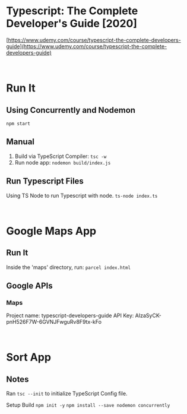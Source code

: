 # Typescript: The Complete Developer's Guide [2020]

[https://www.udemy.com/course/typescript-the-complete-developers-guide](https://www.udemy.com/course/typescript-the-complete-developers-guide)

<br>

# Run It

## Using Concurrently and Nodemon

`npm start`

## Manual

1. Build via TypeScript Compiler:
   `tsc -w`
2. Run node app:
   `nodemon build/index.js`

## Run Typescript Files

Using TS Node to run Typescript with node.
`ts-node index.ts`

<br>

# Google Maps App

## Run It

Inside the 'maps' directory, run:
`parcel index.html`

## Google APIs

### Maps

Project name: typescript-developers-guide
API Key: AIzaSyCK-pnH526F7W-6GVNJFwguRv8F9tx-kFo

<br>

# Sort App

## Notes

Ran `tsc --init` to initialize TypeScript Config file.

Setup Build
`npm init -y`
`npm install --save nodemon concurrently`

<br>
